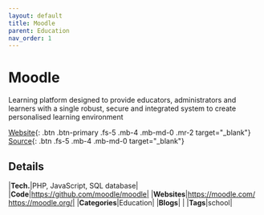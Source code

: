 ```yaml
---
layout: default
title: Moodle
parent: Education
nav_order: 1
---
```


# Moodle

Learning platform designed to provide
educators, administrators and learners with a single robust, secure and
integrated system to create personalised learning environment

[Website](https://moodle.com/){: .btn .btn-primary .fs-5 .mb-4 .mb-md-0 .mr-2 target="_blank"} 
[Source](https://github.com/moodle/moodle){: .btn .fs-5 .mb-4 .mb-md-0 target="_blank"}

## Details

|**Tech.**|PHP, JavaScript, SQL database|
|**Code**|https://github.com/moodle/moodle|
|**Websites**|https://moodle.com/ <br/> https://moodle.org/|
|**Categories**|Education|
|**Blogs**| |
|**Tags**|school|